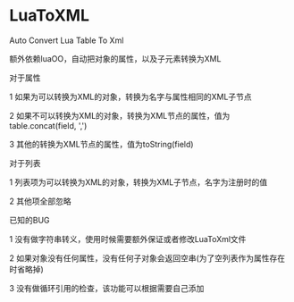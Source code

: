 # LuaToXML
Auto Convert Lua Table To Xml

额外依赖luaOO，自动把对象的属性，以及子元素转换为XML


对于属性

1 如果为可以转换为XML的对象，转换为名字与属性相同的XML子节点

2 如果不可以转换为XML的对象，转换为XML节点的属性，值为table.concat(field, ',')

3 其他的转换为XML节点的属性，值为toString(field)


对于列表

1 列表项为可以转换为XML的对象，转换为XML子节点，名字为注册时的值

2 其他项全部忽略


已知的BUG

1 没有做字符串转义，使用时候需要额外保证或者修改LuaToXml文件

2 如果对象没有任何属性，没有任何子对象会返回空串(为了空列表作为属性存在时省略掉)

3 没有做循环引用的检查，该功能可以根据需要自己添加


